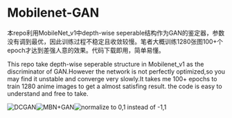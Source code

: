 # Mobilenet-GAN
本repo利用MobileNet_v1中depth-wise seperable结构作为GAN的鉴定器，参数没有调到最优，因此训练过程不稳定且收敛较慢。笔者大概训练1280张图100+个epoch才达到差强人意的效果。代码下载即用，简单易懂。

This repo take depth-wise seperable structure in Mobilenet_v1 as the discriminator of GAN.However the network is not perfectly optimized,so you may find it unstable and converge very slowly.It takes me 100+ epochs to train 1280 anime images to get a almost satisfing result. the code is easy to understand and free to take.

![DCGAN](https://github.com/jasonrayshd/Mobilenet-GAN/blob/master/DCGAN.gif)![MBN+GAN](https://github.com/jasonrayshd/Mobilenet-GAN/blob/master/Depth-Wise%20Seperable%20GAN.gif)![normalize to 0,1 instead of -1,1](https://github.com/jasonrayshd/Mobilenet-GAN/blob/master/%E5%BD%92%E4%B8%80%E5%8C%96%E5%88%B0(0%2C1).gif) 
